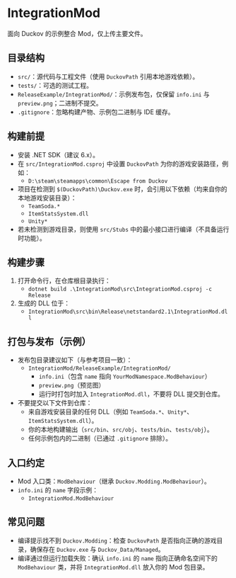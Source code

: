 # IntegrationMod

面向 Duckov 的示例整合 Mod，仅上传主要文件。

## 目录结构
- `src/`：源代码与工程文件（使用 `DuckovPath` 引用本地游戏依赖）。
- `tests/`：可选的测试工程。
- `ReleaseExample/IntegrationMod/`：示例发布包，仅保留 `info.ini` 与 `preview.png`；二进制不提交。
- `.gitignore`：忽略构建产物、示例包二进制与 IDE 缓存。

## 构建前提
- 安装 .NET SDK（建议 6.x）。
- 在 `src/IntegrationMod.csproj` 中设置 `DuckovPath` 为你的游戏安装路径，例如：
  - `D:\steam\steamapps\common\Escape from Duckov`
- 项目在检测到 `$(DuckovPath)\Duckov.exe` 时，会引用以下依赖（均来自你的本地游戏安装目录）：
  - `TeamSoda.*`
  - `ItemStatsSystem.dll`
  - `Unity*`
- 若未检测到游戏目录，则使用 `src/Stubs` 中的最小接口进行编译（不具备运行时功能）。

## 构建步骤
1. 打开命令行，在仓库根目录执行：
   - `dotnet build .\IntegrationMod\src\IntegrationMod.csproj -c Release`
2. 生成的 DLL 位于：
   - `IntegrationMod\src\bin\Release\netstandard2.1\IntegrationMod.dll`

## 打包与发布（示例）
- 发布包目录建议如下（与参考项目一致）：
  - `IntegrationMod/ReleaseExample/IntegrationMod/`
    - `info.ini`（包含 `name` 指向 `YourModNamespace.ModBehaviour`）
    - `preview.png`（预览图）
    - 运行时打包时加入 `IntegrationMod.dll`，不要将 DLL 提交到仓库。
- 不要提交以下文件到仓库：
  - 来自游戏安装目录的任何 DLL（例如 `TeamSoda.*`、`Unity*`、`ItemStatsSystem.dll`）。
  - 你的本地构建输出（`src/bin`、`src/obj`、`tests/bin`、`tests/obj`）。
  - 任何示例包内的二进制（已通过 `.gitignore` 排除）。


## 入口约定
- Mod 入口类：`ModBehaviour`（继承 `Duckov.Modding.ModBehaviour`）。
- `info.ini` 的 `name` 字段示例：
  - `IntegrationMod.ModBehaviour`

## 常见问题
- 编译提示找不到 `Duckov.Modding`：检查 `DuckovPath` 是否指向正确的游戏目录，确保存在 `Duckov.exe` 与 `Duckov_Data/Managed`。
- 编译通过但运行加载失败：确认 `info.ini` 的 `name` 指向正确命名空间下的 `ModBehaviour` 类，并将 `IntegrationMod.dll` 放入你的 Mod 包目录。